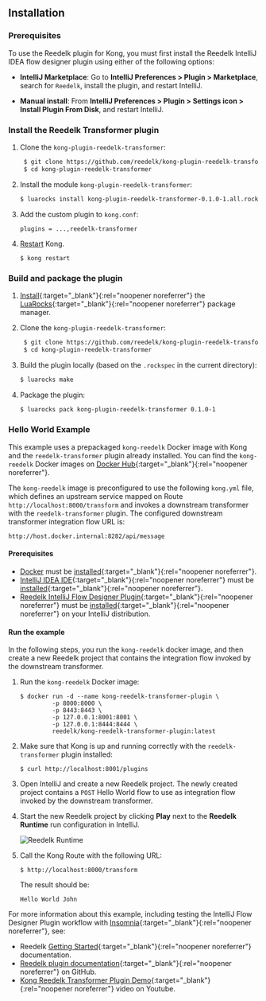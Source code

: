 ## Installation

### Prerequisites

To use the Reedelk plugin for Kong, you must first install the Reedelk IntelliJ
IDEA flow designer plugin using either of the following options:

- **IntelliJ Marketplace**: Go to **IntelliJ Preferences > Plugin > Marketplace**,
  search for `Reedelk`, install the plugin, and restart IntelliJ.

- **Manual install**: From **IntelliJ Preferences > Plugin > Settings icon >
  Install Plugin From Disk**, and restart IntelliJ.

### Install the Reedelk Transformer plugin

1. Clone the `kong-plugin-reedelk-transformer`:

   ```bash
    $ git clone https://github.com/reedelk/kong-plugin-reedelk-transformer.git
    $ cd kong-plugin-reedelk-transformer
   ```

2. Install the module `kong-plugin-reedelk-transformer`:

   ```bash
   $ luarocks install kong-plugin-reedelk-transformer-0.1.0-1.all.rock
   ```

3. Add the custom plugin to `kong.conf`:

   ```
   plugins = ...,reedelk-transformer
   ```

4. [Restart](/2.1.x/cli/#kong-restart) Kong.

   ```
   $ kong restart
   ```

### Build and package the plugin

1. [Install](https://github.com/luarocks/luarocks/wiki/Download){:target="_blank"}{:rel="noopener noreferrer"} the
   [LuaRocks](http://luarocks.org){:target="_blank"}{:rel="noopener noreferrer"} package manager.

2. Clone the `kong-plugin-reedelk-transformer`:

   ```bash
    $ git clone https://github.com/reedelk/kong-plugin-reedelk-transformer.git
    $ cd kong-plugin-reedelk-transformer
   ```

3. Build the plugin locally (based on the `.rockspec` in the current directory):

   ```bash
   $ luarocks make
   ```

4. Package the plugin:

   ```bash
   $ luarocks pack kong-plugin-reedelk-transformer 0.1.0-1
   ```

### Hello World Example

This example uses a prepackaged `kong-reedelk` Docker image with Kong and the
`reedelk-transformer` plugin already installed. You can find the `kong-reedelk`
Docker images on
[Docker Hub](https://hub.docker.com/repository/docker/reedelk/kong-reedelk-transformer-plugin){:target="_blank"}{:rel="noopener noreferrer"}.

The `kong-reedelk` image is preconfigured to use the following `kong.yml` file,
which defines an upstream service mapped on Route `http://localhost:8000/transform`
and invokes a downstream transformer with the `reedelk-transformer` plugin. The
configured downstream transformer integration flow URL is:

```
http://host.docker.internal:8282/api/message
```

#### Prerequisites

- [Docker](https://www.docker.com/) must be [installed](https://www.docker.com/get-started){:target="_blank"}{:rel="noopener noreferrer"}.
- [IntelliJ IDEA IDE](https://www.jetbrains.com/idea/){:target="_blank"}{:rel="noopener noreferrer"} must be
  [installed](https://www.jetbrains.com/idea/download){:target="_blank"}{:rel="noopener noreferrer"}.
- [Reedelk IntelliJ Flow Designer Plugin](https://www.reedelk.com/documentation/intellijplugin){:target="_blank"}{:rel="noopener noreferrer"}
  must be [installed](https://www.reedelk.com/documentation/intellijplugin){:target="_blank"}{:rel="noopener noreferrer"} on
  your IntelliJ distribution.

#### Run the example

In the following steps, you run the `kong-reedelk` docker image, and then create a
new Reedelk project that contains the integration flow invoked by the
downstream transformer.

1. Run the `kong-reedelk` Docker image:

   ```
   $ docker run -d --name kong-reedelk-transformer-plugin \
            -p 8000:8000 \
            -p 8443:8443 \
            -p 127.0.0.1:8001:8001 \
            -p 127.0.0.1:8444:8444 \
            reedelk/kong-reedelk-transformer-plugin:latest
   ```

2. Make sure that Kong is up and running correctly with the `reedelk-transformer`
   plugin installed:

   ```
   $ curl http://localhost:8001/plugins
   ```

3. Open IntelliJ and create a new Reedelk project. The newly created project
   contains a `POST` Hello World flow to use as integration
   flow invoked by the downstream transformer.

4. Start the new Reedelk project by clicking **Play** next to the
   **Reedelk Runtime** run configuration in IntelliJ.

   ![Reedelk Runtime](/assets/images/docs/plugins/reedelk-runtime-start.png)

5. Call the Kong Route with the following URL:

   ```
   $ http://localhost:8000/transform
   ```

   The result should be:

   `Hello World John`

For more information about this example, including testing the IntelliJ Flow
Designer Plugin workflow with [Insomnia](https://insomnia.rest/){:target="_blank"}{:rel="noopener noreferrer"}, see:
* Reedelk [Getting Started](https://www.reedelk.com/documentation/getting-started){:target="_blank"}{:rel="noopener noreferrer"}
documentation.
* [Reedelk plugin documentation](https://github.com/reedelk/kong-plugin-reedelk-transformer#kong-reedelk-transformer-plugin-hello-world){:target="_blank"}{:rel="noopener noreferrer"}
on GitHub.
* [Kong Reedelk Transformer Plugin Demo](https://www.youtube.com/watch?v=c5Aw2XpwKos&amp;feature=youtu.be){:target="_blank"}{:rel="noopener noreferrer"}
video on Youtube.
